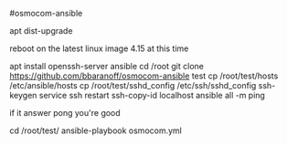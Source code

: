 #osmocom-ansible

apt dist-upgrade

reboot on the latest linux image 4.15 at this time

apt install openssh-server ansible
cd /root
git clone https://github.com/bbaranoff/osmocom-ansible test
cp /root/test/hosts /etc/ansible/hosts
cp /root/test/sshd_config /etc/ssh/sshd_config
ssh-keygen
service ssh restart
ssh-copy-id localhost
ansible all -m ping

if it answer pong you're good

cd /root/test/
ansible-playbook osmocom.yml
